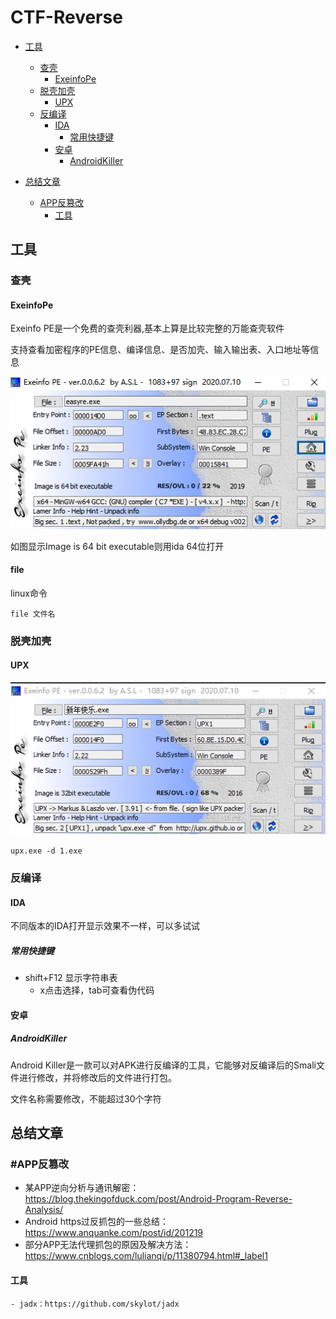 # CTF-Reverse

- [工具](#工具)
    - [查壳](#查壳)
        - [ExeinfoPe](#ExeinfoPe)
    - [脱壳加壳](#脱壳加壳)
        - [UPX](#UPX)
    - [反编译](#反编译)
        - [IDA](#IDA)
            - [常用快捷键](#常用快捷键)
        - [安卓](#安卓)
            - [AndroidKiller](#AndroidKiller)

- [总结文章](#总结文章)
    - [APP反篡改](#APP反篡改)
        - [工具](#工具)

## 工具

### 查壳
#### ExeinfoPe

Exeinfo PE是一个免费的查壳利器,基本上算是比较完整的万能查壳软件

支持查看加密程序的PE信息、编译信息、是否加壳、输入输出表、入口地址等信息

![image](./img/exeinfo.png)

如图显示Image is 64 bit executable则用ida 64位打开

#### file

linux命令

`file 文件名`
### 脱壳加壳
#### UPX

![image](./img/upx1.png)

`upx.exe -d 1.exe`

### 反编译

#### IDA

不同版本的IDA打开显示效果不一样，可以多试试
##### 常用快捷键

- shift+F12 显示字符串表
    - x点击选择，tab可查看伪代码
#### 安卓

##### AndroidKiller

Android Killer是一款可以对APK进行反编译的工具，它能够对反编译后的Smali文件进行修改，并将修改后的文件进行打包。

文件名称需要修改，不能超过30个字符

## 总结文章

### #APP反篡改

- 某APP逆向分析与通讯解密：https://blog.thekingofduck.com/post/Android-Program-Reverse-Analysis/
- Android https过反抓包的一些总结：https://www.anquanke.com/post/id/201219
- 部分APP无法代理抓包的原因及解决方法：https://www.cnblogs.com/lulianqi/p/11380794.html#_label1

#### 工具
    - jadx：https://github.com/skylot/jadx